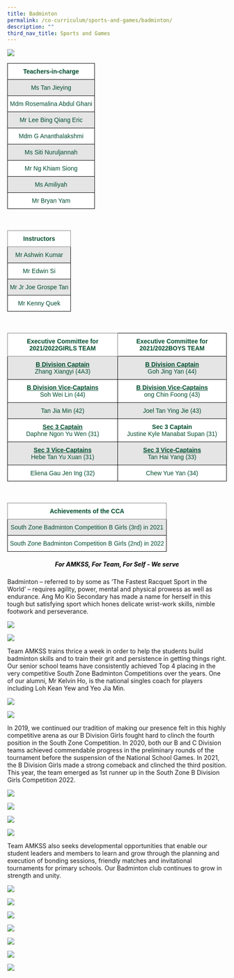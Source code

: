 ```yaml
---
title: Badminton
permalink: /co-curriculum/sports-and-games/badminton/
description: ""
third_nav_title: Sports and Games
---
```

![](/images/Badminton_1.png)

<style type="text/css">
.tg  {border-collapse:collapse;border-spacing:0;}
.tg td{border-color:black;border-style:solid;border-width:1px;font-family:Arial, sans-serif;font-size:14px;
  overflow:hidden;padding:10px 5px;word-break:normal;}
.tg th{border-color:black;border-style:solid;border-width:1px;font-family:Arial, sans-serif;font-size:14px;
  font-weight:normal;overflow:hidden;padding:10px 5px;word-break:normal;}
.tg .tg-avji{background-color:#FFF;color:#004D2E;font-weight:bold;text-align:center;vertical-align:top}
.tg .tg-bapb{background-color:#E5E5E5;color:#004D2E;text-align:center;vertical-align:middle}
.tg .tg-wpup{background-color:#FFF;color:#004D2E;text-align:center;vertical-align:middle}
</style>
<table class="tg">
<thead>
  <tr>
    <th class="tg-avji">Teachers-in-charge<br></th>
  </tr>
</thead>
<tbody>
  <tr>
    <td class="tg-bapb">Ms Tan Jieying<br></td>
  </tr>
  <tr>
    <td class="tg-wpup">Mdm Rosemalina Abdul Ghani<br></td>
  </tr>
  <tr>
    <td class="tg-bapb">Mr Lee Bing Qiang Eric<br></td>
  </tr>
  <tr>
    <td class="tg-wpup">Mdm G Ananthalakshmi<br></td>
  </tr>
  <tr>
    <td class="tg-bapb">Ms Siti Nuruljannah<br></td>
  </tr>
  <tr>
    <td class="tg-wpup">Mr Ng Khiam Siong<br></td>
  </tr>
  <tr>
    <td class="tg-bapb">Ms Amiliyah<br></td>
  </tr>
  <tr>
    <td class="tg-wpup">Mr Bryan Yam<br></td>
  </tr>
</tbody>
</table>
<br>
<style type="text/css">
.tg  {border-collapse:collapse;border-spacing:0;}
.tg td{border-color:black;border-style:solid;border-width:1px;font-family:Arial, sans-serif;font-size:14px;
  overflow:hidden;padding:10px 5px;word-break:normal;}
.tg th{border-color:black;border-style:solid;border-width:1px;font-family:Arial, sans-serif;font-size:14px;
  font-weight:normal;overflow:hidden;padding:10px 5px;word-break:normal;}
.tg .tg-mwif{background-color:#FFF;border-color:inherit;color:#004D2E;font-weight:bold;text-align:center;vertical-align:top}
.tg .tg-bapb{background-color:#E5E5E5;color:#004D2E;text-align:center;vertical-align:middle}
.tg .tg-wpup{background-color:#FFF;color:#004D2E;text-align:center;vertical-align:middle}
</style>
<table class="tg">
<thead>
  <tr>
    <th class="tg-mwif">Instructors<br></th>
  </tr>
</thead>
<tbody>
  <tr>
    <td class="tg-bapb">Mr Ashwin Kumar<br></td>
  </tr>
  <tr>
    <td class="tg-wpup">Mr Edwin Si<br></td>
  </tr>
  <tr>
    <td class="tg-bapb">Mr Jr Joe Grospe Tan<br></td>
  </tr>
  <tr>
    <td class="tg-wpup">Mr Kenny Quek</td>
  </tr>
</tbody>
</table>
<br>
<style type="text/css">
.tg  {border-collapse:collapse;border-spacing:0;}
.tg td{border-color:black;border-style:solid;border-width:1px;font-family:Arial, sans-serif;font-size:14px;
  overflow:hidden;padding:10px 5px;word-break:normal;}
.tg th{border-color:black;border-style:solid;border-width:1px;font-family:Arial, sans-serif;font-size:14px;
  font-weight:normal;overflow:hidden;padding:10px 5px;word-break:normal;}
.tg .tg-mwif{background-color:#FFF;border-color:inherit;color:#004D2E;font-weight:bold;text-align:center;vertical-align:top}
.tg .tg-avji{background-color:#FFF;color:#004D2E;font-weight:bold;text-align:center;vertical-align:top}
.tg .tg-ywyw{background-color:#E5E5E5;color:#004D2E;font-weight:bold;text-align:center;text-decoration:underline;vertical-align:top}
.tg .tg-frvs{background-color:#FFF;color:#004D2E;font-weight:bold;text-align:center;text-decoration:underline;vertical-align:top}
.tg .tg-bapb{background-color:#E5E5E5;color:#004D2E;text-align:center;vertical-align:middle}
.tg .tg-wpup{background-color:#FFF;color:#004D2E;text-align:center;vertical-align:middle}
</style>
<table class="tg">
<thead>
  <tr>
    <th class="tg-mwif">Executive Committee for 2021/2022GIRLS TEAM</th>
    <th class="tg-avji">Executive Committee for 2021/2022BOYS TEAM</th>
  </tr>
</thead>
<tbody>
  <tr>
    <td class="tg-bapb"><b><u>B Division Captain</u></b><br><span style="font-weight:400;color:#004D2E">Zhang Xiangyi (4A3)</span></td>
    <td class="tg-bapb"><b><u>B Division Captain</u></b><br><span style="font-weight:400;color:#004D2E">Goh Jing Yan (44)</span></td>
  </tr>
  <tr>
    <td class="tg-wpup"><b><u>B Division Vice-Captains</u></b><br><span style="font-weight:400;color:#004D2E">Soh Wei Lin (44)</span></td>
    <td class="tg-wpup"><b><u>B Division Vice-Captains</u></b><br><span style="font-weight:400;color:#004D2E">ong Chin Foong (43)</span></td>
  </tr>
  <tr>
    <td class="tg-bapb">Tan Jia Min (42)<br></td>
    <td class="tg-bapb">Joel Tan Ying Jie (43)<br></td>
  </tr>
  <tr>
    <td class="tg-wpup"><b><u>Sec 3 Captain</u></b><br><span style="font-weight:400;color:#004D2E">Daphne Ngon Yu Wen (31)</span></td>
    <td class="tg-wpup"><b></u>Sec 3 Captain</u></b><br><span style="font-weight:400;color:#004D2E">Justine Kyle Manabat Supan (31)</span></td>
  </tr>
  <tr>
    <td class="tg-bapb"><b><u>Sec 3 Vice-Captains</u></b><br><span style="font-weight:400;color:#004D2E">Hebe Tan Yu Xuan (31)</span></td>
    <td class="tg-bapb"><b><u>Sec 3 Vice-Captains</u></b><br><span style="font-weight:400;color:#004D2E">Tan Hai Yang (33)</span></td>
  </tr>
  <tr>
    <td class="tg-wpup">Eliena Gau Jen Ing (32)<br></td>
    <td class="tg-wpup">Chew Yue Yan (34)</td>
  </tr>
</tbody>
</table>
<br>
<style type="text/css">
.tg  {border-collapse:collapse;border-spacing:0;}
.tg td{border-color:black;border-style:solid;border-width:1px;font-family:Arial, sans-serif;font-size:14px;
  overflow:hidden;padding:10px 5px;word-break:normal;}
.tg th{border-color:black;border-style:solid;border-width:1px;font-family:Arial, sans-serif;font-size:14px;
  font-weight:normal;overflow:hidden;padding:10px 5px;word-break:normal;}
.tg .tg-mwif{background-color:#FFF;border-color:inherit;color:#004D2E;font-weight:bold;text-align:center;vertical-align:top}
.tg .tg-bapb{background-color:#E5E5E5;color:#004D2E;text-align:center;vertical-align:middle}
.tg .tg-wpup{background-color:#FFF;color:#004D2E;text-align:center;vertical-align:middle}
</style>
<table class="tg">
<thead>
  <tr>
    <th class="tg-mwif">Achievements of the CCA<br></th>
  </tr>
</thead>
<tbody>
  <tr>
    <td class="tg-bapb">South Zone Badminton Competition B Girls (3rd) in 2021<br></td>
  </tr>
  <tr>
    <td class="tg-wpup">South Zone Badminton Competition B Girls (2nd) in 2022</td>
  </tr>
</tbody>
</table>


<h5 style="color:black" align="center"><i>For AMKSS, For Team, For Self - We serve</i></h5>

Badminton – referred to by some as ‘The Fastest Racquet Sport in the World’ – requires agility, power, mental and physical prowess as well as endurance. Ang Mo Kio Secondary has made a name for herself in this tough but satisfying sport which hones delicate wrist-work skills, nimble footwork and perseverance.

![](/images/Badminton_2.jpg)

![](/images/Badminton_3.jpg)

Team AMKSS trains thrice a week in order to help the students build badminton skills and to train their grit and persistence in getting things right. Our senior school teams have consistently achieved Top 4 placing in the very competitive South Zone Badminton Competitions over the years. One of our alumni, Mr Kelvin Ho, is the national singles coach for players including Loh Kean Yew and Yeo Jia Min.

![](/images/Badminton_4.jpg)

![](/images/Badminton_5.jpg)

In 2019, we continued our tradition of making our presence felt in this highly competitive arena as our B Division Girls fought hard to clinch the fourth position in the South Zone Competition. In 2020, both our B and C Division teams achieved commendable progress in the preliminary rounds of the tournament before the suspension of the National School Games. In 2021, the B Division Girls made a strong comeback and clinched the third position. This year, the team emerged as 1st runner up in the South Zone B Division Girls Competition 2022.

![](/images/Badminton_6.png)

![](/images/Badminton_7.png)

![](/images/Badminton_8.jpg)

![](/images/Badminton_9.jpg)

Team AMKSS also seeks developmental opportunities that enable our student leaders and members to learn and grow through the planning and execution of bonding sessions, friendly matches and invitational tournaments for primary schools. Our Badminton club continues to grow in strength and unity.

![](/images/Badminton_10.jpg)

![](/images/Badminton_11.jpg)

![](/images/Badminton_12.jpg)

![](/images/Badminton_13.jpg)

![](/images/Badminton_14.png)

![](/images/Badminton_15.png)

![](/images/Badminton_16.png)